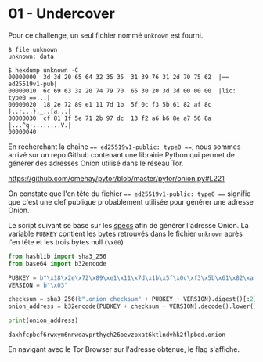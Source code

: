 # 01 - Undercover

Pour ce challenge, un seul fichier nommé `unknown` est fourni.

```
$ file unknown
unknown: data

$ hexdump unknown -C
00000000  3d 3d 20 65 64 32 35 35  31 39 76 31 2d 70 75 62  |== ed25519v1-pub|
00000010  6c 69 63 3a 20 74 79 70  65 30 20 3d 3d 00 00 00  |lic: type0 ==...|
00000020  18 2e 72 89 e1 11 7d 1b  5f 0c f3 5b 61 82 af 8c  |..r...}._..[a...|
00000030  cf 81 1f 5e 71 2b 97 dc  13 f2 a6 b6 8e a7 56 8a  |...^q+........V.|
00000040
```

En recherchant la chaine `== ed25519v1-public: type0 ==`, nous sommes arrivé sur un repo Github contenant une librairie Python qui permet de générer des adresses Onion utilisé dans le réseau Tor.

https://github.com/cmehay/pytor/blob/master/pytor/onion.py#L221

On constate que l'en tête du fichier `== ed25519v1-public: type0 ==` signifie que c'est une clef publique probablement utilisée pour générer une adresse Onion. 


Le script suivant se base sur les [specs](https://github.com/torproject/torspec/blob/main/rend-spec-v3.txt#L2161) afin de générer l'adresse Onion. La variable `PUBKEY` contient les bytes retrouvés dans le fichier `unknown` après l'en tête et les trois bytes null (`\x00`)

```py
from hashlib import sha3_256
from base64 import b32encode

PUBKEY = b"\x18\x2e\x72\x89\xe1\x11\x7d\x1b\x5f\x0c\xf3\x5b\x61\x82\xaf\x8c\xcf\x81\x1f\x5e\x71\x2b\x97\xdc\x13\xf2\xa6\xb6\x8e\xa7\x56\x8a"
VERSION = b"\x03"

checksum = sha3_256(b".onion checksum" + PUBKEY + VERSION).digest()[:2]
onion_address = b32encode(PUBKEY + checksum + VERSION).decode().lower() + ".onion"

print(onion_address)
```

```
daxhfcpbcf6rwxym6nnwdavprthych26oevzpxat6ktlndvhk2flpbqd.onion
```

En navigant avec le Tor Browser sur l'adresse obtenue, le flag s'affiche.